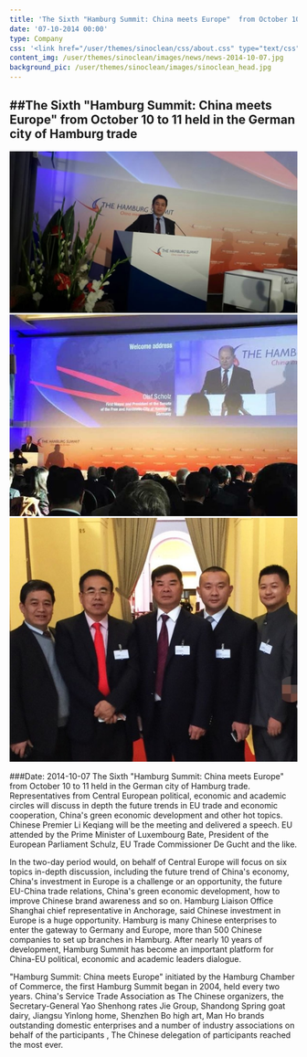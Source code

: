```yaml
---
title: 'The Sixth "Hamburg Summit: China meets Europe"  from October 10 to 11 held in the German city of Hamburg trade'
date: '07-10-2014 00:00'
type: Company
css: '<link href="/user/themes/sinoclean/css/about.css" type="text/css" rel="stylesheet" />'
content_img: /user/themes/sinoclean/images/news/news-2014-10-07.jpg
background_pic: /user/themes/sinoclean/images/sinoclean_head.jpg
---
```


##The Sixth "Hamburg Summit: China meets Europe" from October 10 to 11 held in the German city of Hamburg trade
---



![News1](/user/themes/sinoclean/images/news/news-2014-10-07.jpg)
![News2](/user/themes/sinoclean/images/news/news-2014-10-07-2.jpg)
![News3](/user/themes/sinoclean/images/news/news-2014-10-07-3.jpg)



###Date: 2014-10-07
The Sixth "Hamburg Summit: China meets Europe" from October 10 to 11 held in the German city of Hamburg trade. Representatives from Central European political, economic and academic circles will discuss in depth the future trends in EU trade and economic cooperation, China's green economic development and other hot topics. Chinese Premier Li Keqiang will be the meeting and delivered a speech. EU attended by the Prime Minister of Luxembourg Bate, President of the European Parliament Schulz, EU Trade Commissioner De Gucht and the like.

In the two-day period would, on behalf of Central Europe will focus on six topics in-depth discussion, including the future trend of China's economy, China's investment in Europe is a challenge or an opportunity, the future EU-China trade relations, China's green economic development, how to improve Chinese brand awareness and so on. Hamburg Liaison Office Shanghai chief representative in Anchorage, said Chinese investment in Europe is a huge opportunity. Hamburg is many Chinese enterprises to enter the gateway to Germany and Europe, more than 500 Chinese companies to set up branches in Hamburg. After nearly 10 years of development, Hamburg Summit has become an important platform for China-EU political, economic and academic leaders dialogue.



"Hamburg Summit: China meets Europe" initiated by the Hamburg Chamber of Commerce, the first Hamburg Summit began in 2004, held every two years. China's Service Trade Association as The Chinese organizers, the Secretary-General Yao Shenhong rates Jie Group, Shandong Spring goat dairy, Jiangsu Yinlong home, Shenzhen Bo high art, Man Ho brands outstanding domestic enterprises and a number of industry associations on behalf of the participants , The Chinese delegation of participants reached the most ever.
